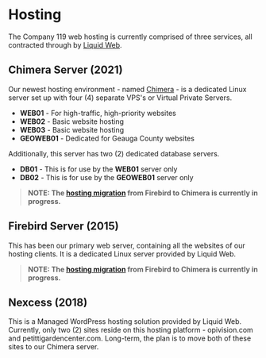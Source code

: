 # Hosting

The Company 119 web hosting is currently comprised of three services, all contracted through by [Liquid Web](https://liquidweb.com/).

## Chimera Server (2021)

Our newest hosting environment - named [Chimera](https://en.wikipedia.org/wiki/Chimera) - is a dedicated Linux server set up with four (4) separate VPS's or Virtual Private Servers.

-  **WEB01** - For high-traffic, high-priority websites
-  **WEB02** - Basic website hosting
-  **WEB03** - Basic website hosting
-  **GEOWEB01** - Dedicated for Geauga County websites

Additionally, this server has two (2) dedicated database servers.

-  **DB01** - This is for use by the **WEB01** server only
-  **DB02** - This is for use by the **GEOWEB01** server only

> **NOTE: The [hosting migration](hosting-migration-2021.md) from Firebird to Chimera is currently in progress.**

## Firebird Server (2015)

This has been our primary web server, containing all the websites of our hosting clients. It is a dedicated Linux server provided by Liquid Web.

> **NOTE: The [hosting migration](hosting-migration-2021.md) from Firebird to Chimera is currently in progress.**

## Nexcess (2018)

This is a Managed WordPress hosting solution provided by Liquid Web. Currently, only two (2) sites reside on this hosting platform - opivision.com and petittigardencenter.com. Long-term, the plan is to move both of these sites to our Chimera server.
